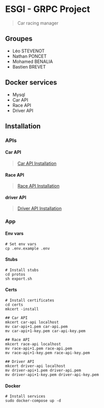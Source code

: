 # ESGI - GRPC Project
> Car racing manager
## Groupes
- Léo STEVENOT
- Nathan PONCET
- Mohamed BENALIA
- Bastien BREVET
## Docker services
- Mysql
- Car API
- Race API
- Driver API
## Installation
### APIs
#### Car API
>[Car API Installation](api/car-api/readme.md)
#### Race API
>[Race API Installation](api/race-api/readme.md)
#### driver API
>[Driver API Installation](api/driver-api/readme.md)
### App
#### Env vars
```shell
# Set env vars
cp .env.example .env
```
#### Stubs
```shell
# Install stubs
cd protos
sh export.sh
```
#### Certs
```shell
# Install certificates
cd certs
mkcert -install

## Car API
mkcert car-api localhost
mv car-api+1.pem car-api.pem
mv car-api+1-key.pem car-api-key.pem

## Race API
mkcert race-api localhost
mv race-api+1.pem race-api.pem
mv race-api+1-key.pem race-api-key.pem

## Driver API
mkcert driver-api localhost
mv driver-api+1.pem driver-api.pem
mv driver-api+1-key.pem driver-api-key.pem
```
#### Docker
```shell
# Install services
sudo docker-compose up -d 
```


